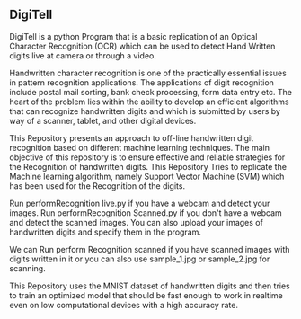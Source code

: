 ## DigiTell

DigiTell is a python Program that is a basic replication of an Optical Character Recognition (OCR) which can be used to detect Hand Written digits live at camera or through a video.

Handwritten character recognition is one of the practically essential issues in pattern recognition applications. The applications of digit recognition include postal mail sorting, bank check processing, form data entry etc. The heart of the problem lies within the ability to develop an efficient algorithms that can recognize handwritten digits and which is submitted by users by way of a scanner, tablet, and other digital devices.

This Repository presents an approach to off-line handwritten digit recognition based on different machine learning techniques. The main objective of this repository is to ensure effective and reliable strategies for the Recognition of handwritten digits. This Repository Tries to replicate the Machine learning algorithm, namely Support Vector Machine (SVM) which has been used for the Recognition of the digits.

Run performRecognition live.py if you have a webcam and detect your images.
Run performRecognition Scanned.py if you don't have a webcam and detect the scanned images.
You can also upload your images of handwritten digits and specify them in the program.

We can Run perform Recognition scanned if you have scanned images with digits written in it or you can also use 
sample_1.jpg or sample_2.jpg for scanning.

This Repository uses the MNIST dataset of handwritten digits and then tries to train an optimized model that should be fast enough to work in realtime even on low computational devices with a high accuracy rate.
